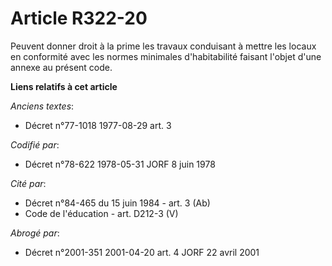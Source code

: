 # Article R322-20

Peuvent donner droit à la prime les travaux conduisant à mettre les locaux en conformité avec les normes minimales
d'habitabilité faisant l'objet d'une annexe au présent code.

**Liens relatifs à cet article**

_Anciens textes_:

  - Décret n°77-1018 1977-08-29 art. 3

_Codifié par_:

  - Décret n°78-622 1978-05-31 JORF 8 juin 1978

_Cité par_:

  - Décret n°84-465 du 15 juin 1984 - art. 3 (Ab)
  - Code de l'éducation - art. D212-3 (V)

_Abrogé par_:

  - Décret n°2001-351 2001-04-20 art. 4 JORF 22 avril 2001
